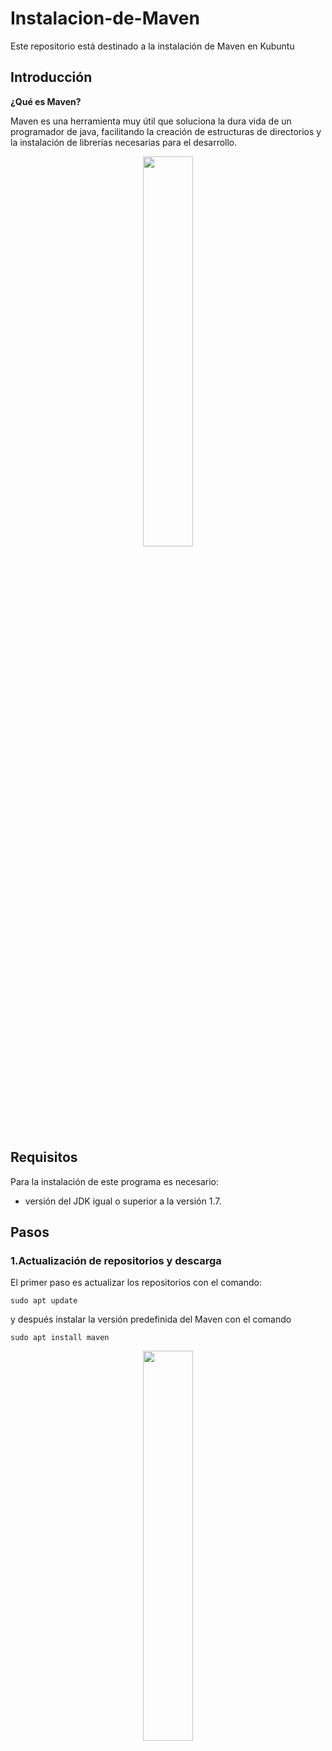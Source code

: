 # Instalacion-de-Maven


Este repositorio está destinado a la instalación de Maven en Kubuntu


## Introducción
**¿Qué es Maven?**

Maven es una herramienta muy útil que soluciona la dura vida de un programador de java, facilitando la creación de estructuras de directorios y la instalación de librerías necesarias para el desarrollo.  
<div align="center">
<img width="40%" src="https://upload.wikimedia.org/wikipedia/commons/thumb/5/52/Apache_Maven_logo.svg/1280px-Apache_Maven_logo.svg.png">
</div>

## Requisitos
Para la instalación de este programa es necesario:
  - versión del JDK igual o superior a la versión 1.7.

## Pasos
### **1.Actualización de repositorios y descarga**

El primer paso es actualizar los repositorios con el comando: 
```
sudo apt update
```
y después instalar la versión predefinida del Maven con el comando 
```
sudo apt install maven
```
<div align="center">
<img width="40%" src="https://drive.google.com/file/d/1SsqpZVCGRUOJhnBUtkTh7VTeVbYBH6t9/view?usp=sharing">
</div>
